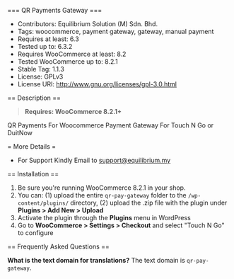 === QR Payments Gateway ===

 - Contributors: Equilibrium Solution (M) Sdn. Bhd.
 - Tags: woocommerce, payment gateway, gateway, manual payment
 - Requires at least: 6.3
 - Tested up to: 6.3.2
 - Requires WooCommerce at least: 8.2
 - Tested WooCommerce up to: 8.2.1
 - Stable Tag: 1.1.3
 - License: GPLv3
 - License URI: http://www.gnu.org/licenses/gpl-3.0.html

== Description ==

> **Requires: WooCommerce 8.2.1+**

QR Payments For Woocommerce Payment Gateway For Touch N Go or DuitNow

= More Details =
- For Support Kindly Email to support@equilibrium.my

== Installation ==

1. Be sure you're running WooCommerce 8.2.1 in your shop.
2. You can: (1) upload the entire `qr-pay-gateway` folder to the `/wp-content/plugins/` directory, (2) upload the .zip file with the plugin under **Plugins &gt; Add New &gt; Upload**
3. Activate the plugin through the **Plugins** menu in WordPress
4. Go to **WooCommerce &gt; Settings &gt; Checkout** and select "Touch N Go" to configure

== Frequently Asked Questions ==

**What is the text domain for translations?**
The text domain is `qr-pay-gateway`.
